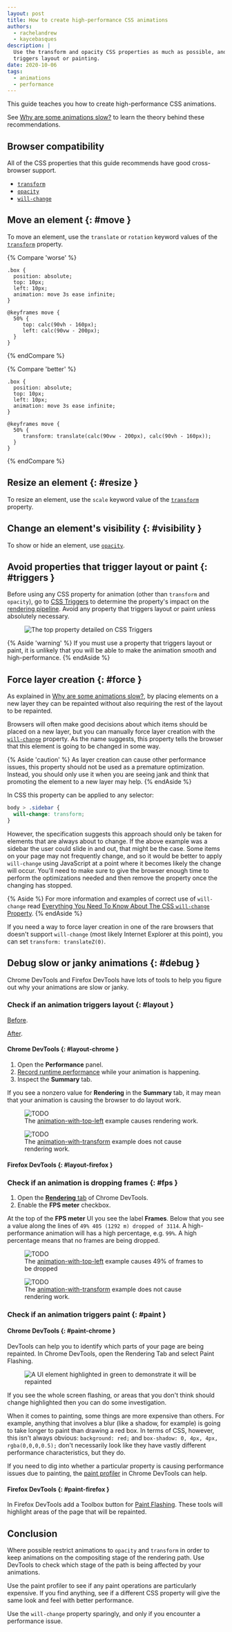 ```yaml
---
layout: post
title: How to create high-performance CSS animations
authors:
  - rachelandrew
  - kaycebasques
description: |
  Use the transform and opacity CSS properties as much as possible, and avoid anything that
  triggers layout or painting.
date: 2020-10-06
tags:
  - animations
  - performance
---
```


This guide teaches you how to create high-performance CSS animations.

See [Why are some animations slow?](/animations-overview/) to learn the theory behind
these recommendations.

## Browser compatibility

All of the CSS properties that this guide recommends have good cross-browser support.

* [`transform`](https://developer.mozilla.org/en-US/docs/Web/CSS/transform#Browser_compatibility)
* [`opacity`](https://developer.mozilla.org/en-US/docs/Web/CSS/opacity#Browser_compatibility)
* [`will-change`](https://developer.mozilla.org/en-US/docs/Web/CSS/will-change#Browser_compatibility)

## Move an element {: #move }

To move an element, use the `translate` or `rotation` keyword values of the
[`transform`](https://developer.mozilla.org/en-US/docs/Web/CSS/transform) property.

<!-- TODO(kaycebasques): Add more basic examples -->

<!-- TODO(kaycebasques): This before and after comparison is useful, but we need
     to rephrase the intro of this section to explain that we will introduce the
     low-performance way followed by the high-performance way 
     (currently the intro just says "use transform" -->

{% Compare 'worse' %}
```css/9-10
.box {
  position: absolute;
  top: 10px;
  left: 10px;
  animation: move 3s ease infinite;
}

@keyframes move {
  50% {
     top: calc(90vh - 160px);
     left: calc(90vw - 200px);
  }
}
```
{% endCompare %}

{% Compare 'better' %}
```css/9
.box {
  position: absolute;
  top: 10px;
  left: 10px;
  animation: move 3s ease infinite;
}

@keyframes move {
  50% {
     transform: translate(calc(90vw - 200px), calc(90vh - 160px));
  }
}
```
{% endCompare %}

## Resize an element {: #resize }

To resize an element, use the `scale` keyword value of the
[`transform`](https://developer.mozilla.org/en-US/docs/Web/CSS/transform) property.

## Change an element's visibility {: #visibility }

To show or hide an element, use [`opacity`](https://developer.mozilla.org/en-US/docs/Web/CSS/opacity).

<!-- TODO(kaycebasques): Add basic examples -->

## Avoid properties that trigger layout or paint {: #triggers }

Before using any CSS property for animation (other than `transform` and `opacity`), go to
[CSS Triggers](https://csstriggers.com/) to determine the property's impact on the
[rendering pipeline](/animations-overview/#pipeline). Avoid any property
that triggers layout or paint unless absolutely necessary. 

<figure class="w-figure">
  <img class="w-screenshot" src="./css-triggers.jpg" alt="The top property detailed on CSS Triggers">
</figure>

{% Aside 'warning' %}
  If you must use a property
  that triggers layout or paint, it is unlikely that you will be able to make the animation
  smooth and high-performance.
{% endAside %}

## Force layer creation {: #force }

As explained in [Why are some animations slow?](/animations-overview),
by placing elements on a new layer they can be repainted without also requiring the rest of the layout to be repainted.

Browsers will often make good decisions about which items should be placed on a new layer,
but you can manually force layer creation with the 
[`will-change`](https://developer.mozilla.org/en-US/docs/Web/CSS/will-change) property.
As the name suggests, this property tells the browser that this element is going to be changed in some way.

{% Aside 'caution' %}
As layer creation can cause other performance issues,
this property should not be used as a premature optimization.
Instead, you should only use it when you are seeing jank and think that promoting
the element to a new layer may help.
{% endAside %}

In CSS this property can be applied to any selector:

```css
body > .sidebar {
  will-change: transform;
}
```

<!-- TODO(kaycebasques): Link to spec -->

However, the specification suggests this approach should only be taken for elements that are always about to change.
If the above example was a sidebar the user could slide in and out, that might be the case.
Some items on your page may not frequently change,
and so it would be better to apply `will-change` using JavaScript
at a point where it becomes likely the change will occur.
You'll need to make sure to give the browser enough time to perform the optimizations needed
and then remove the property once the changing has stopped.

{% Aside %}
For more information and examples of correct use of `will-change` read
[Everything You Need To Know About The CSS `will-change` Property](https://dev.opera.com/articles/css-will-change-property/).
{% endAside %}

If you need a way to force layer creation in one of the rare browsers that doesn't support
`will-change` (most likely Internet Explorer at this point),
you can set `transform: translateZ(0)`.

## Debug slow or janky animations {: #debug }

Chrome DevTools and Firefox DevTools have lots of tools to help you figure out why
your animations are slow or janky.

### Check if an animation triggers layout {: #layout }

[Before](https://glitch.com/~animation-with-top-left).

[After](https://glitch.com/~animation-with-transform).

#### Chrome DevTools {: #layout-chrome }

1. Open the **Performance** panel.
1. [Record runtime performance](https://developers.google.com/web/tools/chrome-devtools/evaluate-performance/reference#record-runtime)
   while your animation is happening.
1. Inspect the **Summary** tab.

If you see a nonzero value for **Rendering** in the **Summary** tab, it may mean that your
animation is causing the browser to do layout work.

<figure>
  <img class="w-screenshot w-screenshot--filled" 
       src="summary-before.jpg" 
       alt="TODO">
  <figcaption>
    The <a href="https://animation-with-top-left.glitch.me/">animation-with-top-left</a>
    example causes rendering work.
  </figcaption>
</figure>

<figure>
  <img class="w-screenshot w-screenshot--filled" 
       src="summary-after.jpg" 
       alt="TODO">
  <figcaption>
    The <a href="https://animation-with-transform.glitch.me/">animation-with-transform</a>
    example does not cause rendering work.
  </figcaption>
</figure>

<!-- TODO(kaycebasques): Add video -->

#### Firefox DevTools {: #layout-firefox }

<!-- TODO(kaycebasques): Follow the Chrome DevTools model above -->

### Check if an animation is dropping frames {: #fps }

1. Open the [**Rendering** tab][rendering] of Chrome DevTools.
1. Enable the **FPS meter** checkbox.

<!-- TODO(kaycebasques): Need to rephrase how to interpret results
     because the explanation I've provided is not correct -->

At the top of the **FPS meter** UI you see the label **Frames**. Below
that you see a value along the lines of `49% 405 (1292 m) dropped of 3114`.
A high-performance animation will has a high percentage, e.g. `99%`. A
high percentage means that no frames are being dropped.

<figure>
  <img class="w-screenshot w-screenshot--filled" 
       src="fps-before.jpg" 
       alt="TODO">
  <figcaption>
    The <a href="https://animation-with-top-left.glitch.me/">animation-with-top-left</a>
    example causes 49% of frames to be dropped
  </figcaption>
</figure>

<figure>
  <img class="w-screenshot w-screenshot--filled" 
       src="summary-after.jpg" 
       alt="TODO">
  <figcaption>
    The <a href="https://animation-with-transform.glitch.me/">animation-with-transform</a>
    example does not cause rendering work.
  </figcaption>
</figure>

### Check if an animation triggers paint {: #paint }

#### Chrome DevTools {: #paint-chrome }

<!-- TODO(kaycebasques): create step-by-step instructions and interpretation along the lines of 
     the layout and fps sections above. -->

DevTools can help you to identify which parts of your page are being repainted.
In Chrome DevTools, open the Rendering Tab and select Paint Flashing.

<figure class="w-figure">
  <img class="w-screenshot" src="./paint-flashing.jpg" alt="A UI element highlighted in green to demonstrate it will be repainted">
</figure>

If you see the whole screen flashing,
or areas that you don't think should change highlighted then you can do some investigation.

When it comes to painting, some things are more expensive than others.
For example, anything that involves a blur (like a shadow, for example) is going to take longer to paint than drawing a red box.
In terms of CSS, however, this isn't always obvious:
`background: red;` and `box-shadow: 0, 4px, 4px, rgba(0,0,0,0.5);`
don't necessarily look like they have vastly different performance characteristics, but they do.

If you need to dig into whether a particular property is causing performance issues due to painting,
the [paint profiler](https://developers.google.com/web/tools/chrome-devtools/evaluate-performance/reference#paint-profiler)
in Chrome DevTools can help.

#### Firefox DevTools {: #paint-firefox }

<!-- TODO(kaycebasques): create step-by-step instructions and interpretation along the lines of 
     the layout and fps sections above. -->

In Firefox DevTools add a Toolbox button for [Paint Flashing](https://developer.mozilla.org/en-US/docs/Tools/Paint_Flashing_Tool).
These tools will highlight areas of the page that will be repainted.

## Conclusion

Where possible restrict animations to `opacity` and `transform`
in order to keep animations on the compositing stage of the rendering path.
Use DevTools to check which stage of the path is being affected by your animations.

Use the paint profiler to see if any paint operations are particularly expensive.
If you find anything,
see if a different CSS property will give the same look and feel with better performance.

Use the `will-change` property sparingly,
and only if you encounter a performance issue.

[rendering]: https://developers.google.com/web/tools/chrome-devtools/evaluate-performance/reference#rendering